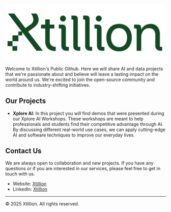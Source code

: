 <img src="../img/logo.png" alt="Xtillion Logo" width="500"/>


Welcome to Xtillion's Public Github. Here we will share AI and data projects that we're passionate about and believe will leave a lasting impact on the world around us. We're excited to join the open-source community and contribute to industry-shifting initiatives.

## Our Projects
- **Xplore AI**: In this project you will find demos that were presented during our Xplore AI Workshops. These workshops are meant to help professionals and students find their competitive advantage through AI. By discussing different real-world use cases, we can apply cutting-edge AI and software techniques to improve our everyday lives. 


## Contact Us

We are always open to collaboration and new projects. If you have any questions or if you are interested in our services, please feel free to get in touch with us.

- Website: [Xtillion](https://www.xtillion.com/)
- LinkedIn: [Xtillion](https://www.linkedin.com/company/xtillion/)

---
© 2025 Xtillion. All rights reserved.